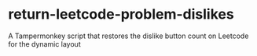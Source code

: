 # return-leetcode-problem-dislikes
A Tampermonkey script that restores the dislike button count on Leetcode for the dynamic layout

